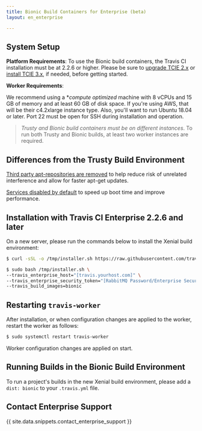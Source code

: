 ```yaml
---
title: Bionic Build Containers for Enterprise (beta)
layout: en_enterprise

---
```


## System Setup

**Platform Requirements**: To use the Bionic build containers, the Travis CI installation must be at 2.2.6 or higher. Please be sure to [upgrade TCIE 2.x](/user/enterprise/upgrading/) or [install TCIE 3.x](/user/enterprise/tcie-3.x-setting-up-travis-ci-enterprise), if needed, before getting started.

**Worker Requirements**:

We recommend using a **compute optimized* machine with 8 vCPUs and 15 GB of memory and at least 60 GB of disk space. If you're using AWS, that will be their c4.2xlarge instance type. Also, you'll want to run Ubuntu 18.04 or later. Port 22 must be open for SSH during installation and operation.

> _Trusty and Bionic build containers must be on different instances_. To run both Trusty and Bionic builds, at least two worker instances are required.

## Differences from the Trusty Build Environment

[Third party apt-repositories are removed](https://docs.travis-ci.com/user/reference/xenial/#third-party-apt-repositories-removed) to help reduce risk of unrelated interference and allow for faster apt-get updates.

[Services disabled by default](https://docs.travis-ci.com/user/reference/xenial/#services-disabled-by-default) to speed up boot time and improve performance.

## Installation with Travis CI Enterprise 2.2.6 and later

On a new server, please run the commands below to install the Xenial build environment:

```bash
$ curl -sSL -o /tmp/installer.sh https://raw.githubusercontent.com/travis-ci/travis-enterprise-worker-installers/master/installer.sh

$ sudo bash /tmp/installer.sh \
--travis_enterprise_host="[travis.yourhost.com]" \
--travis_enterprise_security_token="[RabbitMQ Password/Enterprise Security Token]" \
--travis_build_images=bionic
```

## Restarting `travis-worker`

After installation, or when configuration changes are applied to the worker, restart the worker as follows:

```bash
$ sudo systemctl restart travis-worker
```

Worker configuration changes are applied on start.

## Running Builds in the Bionic Build Environment

To run a project's builds in the new Xenial build environment, please add a `dist: bionic` to your `.travis.yml` file.

## Contact Enterprise Support

{{ site.data.snippets.contact_enterprise_support }}
